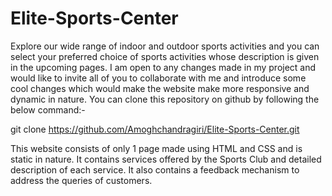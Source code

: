 # Elite-Sports-Center
Explore our wide range of indoor and outdoor sports activities and you can select your preferred choice of sports activities whose description is given in the upcoming pages.
I am open to any changes made in my project and would like to invite all of you to collaborate with me and introduce some cool changes which would make the website make more responsive and dynamic in nature. You can clone this repository on github by following the below command:-

git clone https://github.com/Amoghchandragiri/Elite-Sports-Center.git

This website consists of only 1 page made using HTML and CSS and is static in nature. It contains services offered by the Sports Club and detailed description of each service. It also contains a feedback mechanism to address the queries of customers.




